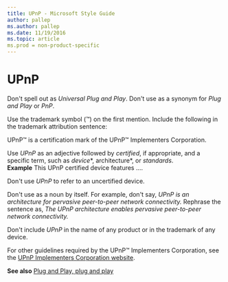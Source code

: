 ```yaml
---
title: UPnP - Microsoft Style Guide
author: pallep
ms.author: pallep
ms.date: 11/19/2016
ms.topic: article
ms.prod = non-product-specific
---
```


# UPnP

Don't spell out as *Universal Plug and Play*. Don't use as a synonym for *Plug and Play* or *PnP*.

Use the trademark symbol (™) on the first mention. Include the following in the trademark attribution sentence:

 UPnP™ is a certification mark of the UPnP™ Implementers Corporation.

Use *UPnP* as an adjective followed by *certified*, if appropriate, and a specific term, such as *device**, architecture*, or *standards*.  
**Example** This UPnP certified device features .... 

Don't use *UPnP* to refer to an uncertified device.

Don't use as a noun by itself. For example, don't say, *UPnP is an architecture for pervasive peer-to-peer network connectivity.* Rephrase the sentence as, *The UPnP architecture enables pervasive peer-to-peer network connectivity.*

Don't include *UPnP* in the name of any product or in the trademark of any device.

For other guidelines required by the UPnP™ Implementers Corporation, see the [UPnP Implementers Corporation website](http://www.upnp.org/). 

**See also** [Plug and Play, plug and play](/style-guide/a-z-word-list-term-collections/p/plug-and-play)
